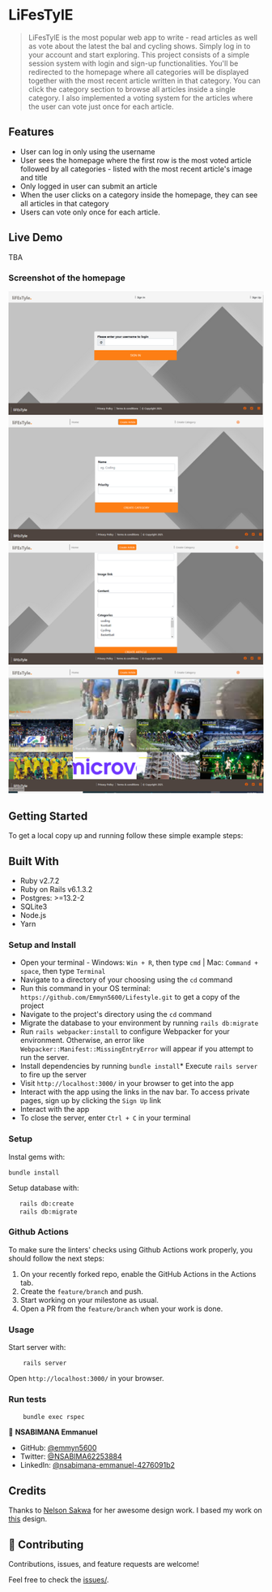 # LiFesTylE

> LiFesTylE is the most popular web app to write - read articles as well as vote about the latest the bal and cycling shows. Simply log in to your account and start exploring.  This project consists of a simple session system with login and sign-up functionalities. You'll be redirected to the homepage where all categories will be displayed together with the most recent article written in that category. You can click the category section to browse all articles inside a single category. I also implemented a voting system for the articles where the user can vote just once for each article.

## Features

- User can log in only using the username
- User sees the homepage where the first row is the most voted article followed by all categories - listed with the most recent article's image and title
- Only logged in user can submit an article
- When the user clicks on a category inside the homepage, they can see all articles in that category
- Users can vote only once for each article.


## Live Demo

TBA

### Screenshot of the homepage
![screenshot](app/assets/images/img1.png)
![screenshot](app/assets/images/img3.png)
![screenshot](app/assets/images/img4.png)
![screenshot](app/assets/images/img2.png)


## Getting Started

To get a local copy up and running follow these simple example steps:


## Built With

* Ruby v2.7.2
* Ruby on Rails v6.1.3.2
* Postgres: >=13.2-2
* SQLite3
* Node.js
* Yarn


### Setup and Install

* Open your terminal - Windows: `Win + R`, then type `cmd` | Mac: `Command + space`, then type `Terminal`
* Navigate to a directory of your choosing using the `cd` command
* Run this command in your OS terminal: `https://github.com/Emmyn5600/Lifestyle.git` to get a copy of the project
* Navigate to the project's directory using the `cd` command
* Migrate the database to your environment by running `rails db:migrate`
* Run `rails webpacker:install` to configure Webpacker for your environment. Otherwise, an error like `Webpacker::Manifest::MissingEntryError` will appear if you attempt to run the server.
* Install dependencies by running `bundle install`* Execute `rails server` to fire up the server
* Visit `http://localhost:3000/` in your browser to get into the app
* Interact with the app using the links in the nav bar. To access private pages, sign up by clicking the `Sign Up` link
* Interact with the app
* To close the server, enter `Ctrl + C` in your terminal

### Setup

Instal gems with:

```
bundle install
```

Setup database with:

```
   rails db:create
   rails db:migrate
```

### Github Actions

To make sure the linters' checks using Github Actions work properly, you should follow the next steps:

1. On your recently forked repo, enable the GitHub Actions in the Actions tab.
2. Create the `feature/branch` and push.
3. Start working on your milestone as usual.
4. Open a PR from the `feature/branch` when your work is done.

### Usage

Start server with:

```
    rails server
```

Open `http://localhost:3000/` in your browser.

### Run tests

```
    bundle exec rspec
```

👤 **NSABIMANA Emmanuel**

- GitHub: [@emmyn5600](https://github.com/Emmyn5600)
- Twitter: [@NSABIMA62253884](https://twitter.com/NSABIMA62253884)
- LinkedIn: [@nsabimana-emmanuel-4276091b2](https://www.linkedin.com/in/nsabimana-emmanuel-4276091b2/)

## Credits

Thanks to [Nelson Sakwa](https://www.behance.net/sakwadesignstudio) for her awesome design work. I based my work on  [this](https://www.behance.net/gallery/14554909/liFEsTlye-Mobile-version) design.

## 🤝 Contributing

Contributions, issues, and feature requests are welcome!

Feel free to check the [issues/](https://github.com/Emmyn5600/Lifestyle/issues).
